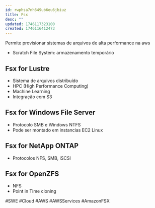 ```yaml
---
id: rwphsa7nh649ub6eu6jbiuz
title: Fsx
desc: ""
updated: 1746117323100
created: 1746116412473
---
```


Permite provisionar sistemas de arquivos de alta performance na aws

- Scratch File System: armazenamento temporário

## Fsx for Lustre

- Sistema de arquivos distribuído
- HPC (High Performance Computing)
- Machine Learning
- Integração com S3

## Fsx for Windows File Server

- Protocolo SMB e Windows NTFS
- Pode ser montado em instancias EC2 Linux

## Fsx for NetApp ONTAP

- Protocolos NFS, SMB, iSCSI

## Fsx for OpenZFS

- NFS
- Point in Time cloning

#SWE #Cloud #AWS #AWSServices #AmazonFSX
